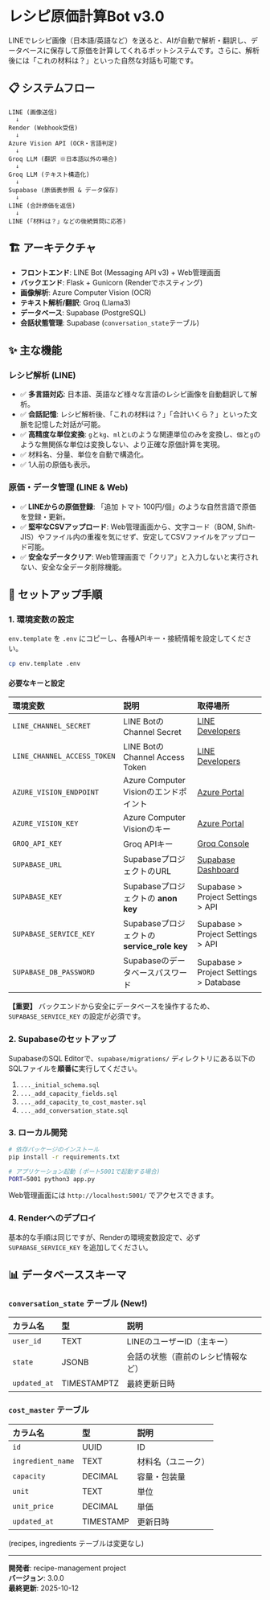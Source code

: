 # レシピ原価計算Bot v3.0

LINEでレシピ画像（日本語/英語など）を送ると、AIが自動で解析・翻訳し、データベースに保存して原価を計算してくれるボットシステムです。さらに、解析後には「これの材料は？」といった自然な対話も可能です。

## 📋 システムフロー

```
LINE (画像送信)
  ↓
Render (Webhook受信)
  ↓
Azure Vision API (OCR・言語判定)
  ↓
Groq LLM (翻訳 ※日本語以外の場合)
  ↓
Groq LLM (テキスト構造化)
  ↓
Supabase (原価表参照 & データ保存)
  ↓
LINE (合計原価を返信)
  ↓
LINE (「材料は？」などの後続質問に応答)
```

## 🏗️ アーキテクチャ

- **フロントエンド**: LINE Bot (Messaging API v3) + Web管理画面
- **バックエンド**: Flask + Gunicorn (Renderでホスティング)
- **画像解析**: Azure Computer Vision (OCR)
- **テキスト解析/翻訳**: Groq (Llama3)
- **データベース**: Supabase (PostgreSQL)
- **会話状態管理**: Supabase (`conversation_state`テーブル)

## ✨ 主な機能

### レシピ解析 (LINE)
- ✅ **多言語対応**: 日本語、英語など様々な言語のレシピ画像を自動翻訳して解析。
- ✅ **会話記憶**: レシピ解析後、「これの材料は？」「合計いくら？」といった文脈を記憶した対話が可能。
- ✅ **高精度な単位変換**: `g`と`kg`、`ml`と`L`のような関連単位のみを変換し、`個`と`g`のような無関係な単位は変換しない、より正確な原価計算を実現。
- ✅ 材料名、分量、単位を自動で構造化。
- ✅ 1人前の原価も表示。

### 原価・データ管理 (LINE & Web)
- ✅ **LINEからの原価登録**: 「追加 トマト 100円/個」のような自然言語で原価を登録・更新。
- ✅ **堅牢なCSVアップロード**: Web管理画面から、文字コード（BOM, Shift-JIS）やファイル内の重複を気にせず、安定してCSVファイルをアップロード可能。
- ✅ **安全なデータクリア**: Web管理画面で「クリア」と入力しないと実行されない、安全な全データ削除機能。

## 🚀 セットアップ手順

### 1. 環境変数の設定

`env.template` を `.env` にコピーし、各種APIキー・接続情報を設定してください。

```bash
cp env.template .env
```

#### 必要なキーと設定

| 環境変数 | 説明 | 取得場所 |
| :--- | :--- | :--- |
| `LINE_CHANNEL_SECRET` | LINE BotのChannel Secret | [LINE Developers](https://developers.line.biz/) |
| `LINE_CHANNEL_ACCESS_TOKEN` | LINE BotのChannel Access Token | [LINE Developers](https://developers.line.biz/) |
| `AZURE_VISION_ENDPOINT` | Azure Computer Visionのエンドポイント | [Azure Portal](https://portal.azure.com/) |
| `AZURE_VISION_KEY` | Azure Computer Visionのキー | [Azure Portal](https://portal.azure.com/) |
| `GROQ_API_KEY` | Groq APIキー | [Groq Console](https://console.groq.com/) |
| `SUPABASE_URL` | SupabaseプロジェクトのURL | [Supabase Dashboard](https://supabase.com/dashboard) |
| `SUPABASE_KEY` | Supabaseプロジェクトの **anon key** | Supabase > Project Settings > API |
| `SUPABASE_SERVICE_KEY` | Supabaseプロジェクトの **service_role key** | Supabase > Project Settings > API |
| `SUPABASE_DB_PASSWORD` | Supabaseのデータベースパスワード | Supabase > Project Settings > Database |

**【重要】** バックエンドから安全にデータベースを操作するため、`SUPABASE_SERVICE_KEY` の設定が必須です。

### 2. Supabaseのセットアップ

SupabaseのSQL Editorで、`supabase/migrations/` ディレクトリにある以下のSQLファイルを**順番に**実行してください。

1.  `..._initial_schema.sql`
2.  `..._add_capacity_fields.sql`
3.  `..._add_capacity_to_cost_master.sql`
4.  `..._add_conversation_state.sql`

### 3. ローカル開発

```bash
# 依存パッケージのインストール
pip install -r requirements.txt

# アプリケーション起動 (ポート5001で起動する場合)
PORT=5001 python3 app.py
```

Web管理画面には `http://localhost:5001/` でアクセスできます。

### 4. Renderへのデプロイ

基本的な手順は同じですが、Renderの環境変数設定で、必ず `SUPABASE_SERVICE_KEY` を追加してください。

## 📊 データベーススキーマ

### `conversation_state` テーブル (New!)
| カラム名 | 型 | 説明 |
| :--- | :--- | :--- |
| `user_id` | TEXT | LINEのユーザーID（主キー） |
| `state` | JSONB | 会話の状態（直前のレシピ情報など） |
| `updated_at` | TIMESTAMPTZ | 最終更新日時 |

### `cost_master` テーブル
| カラム名 | 型 | 説明 |
| :--- | :--- | :--- |
| `id` | UUID | ID |
| `ingredient_name` | TEXT | 材料名（ユニーク） |
| `capacity` | DECIMAL | 容量・包装量 |
| `unit` | TEXT | 単位 |
| `unit_price` | DECIMAL | 単価 |
| `updated_at` | TIMESTAMP | 更新日時 |

(recipes, ingredients テーブルは変更なし)

---

**開発者**: recipe-management project  
**バージョン**: 3.0.0  
**最終更新**: 2025-10-12
